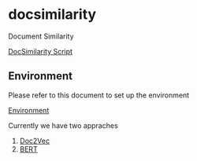 # docsimilarity
Document Similarity

[DocSimilarity Script](./docsimilarity.py)


## Environment

Please refer to this document to set up the environment

[Environment](./environment.md)

Currently we have two appraches

1. [Doc2Vec](./doc2vec/README.md)
2. [BERT](./smoking-gun/README.md)

